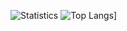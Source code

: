 ![Statistics](https://github-readme-stats.vercel.app/api?username=LedinecMing&show_icons=true&theme=tokyonight&custom_title=Статистика&count_private=true&locale=ru)
![Top Langs](https://github-readme-stats.vercel.app/api/top-langs/?username=LedinecMing&theme=tokyonigh&custom_title=Используемые+языки&locale=ru)]


